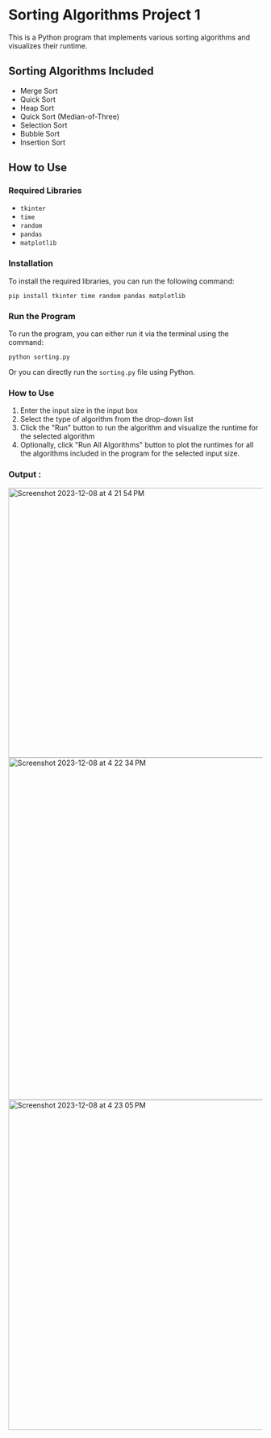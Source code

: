 # Sorting Algorithms Project 1

This is a Python program that implements various sorting algorithms and visualizes their runtime.

## Sorting Algorithms Included

- Merge Sort
- Quick Sort
- Heap Sort
- Quick Sort (Median-of-Three)
- Selection Sort
- Bubble Sort
- Insertion Sort

## How to Use

### Required Libraries

- `tkinter`
- `time`
- `random`
- `pandas`
- `matplotlib`

### Installation

To install the required libraries, you can run the following command:

```
pip install tkinter time random pandas matplotlib
```

### Run the Program

To run the program, you can either run it via the terminal using the command:

```
python sorting.py
```

Or you can directly run the `sorting.py` file using Python.

### How to Use

1. Enter the input size in the input box
2. Select the type of algorithm from the drop-down list
3. Click the "Run" button to run the algorithm and visualize the runtime for the selected algorithm
4. Optionally, click "Run All Algorithms" button to plot the runtimes for all the algorithms included in the program for the selected input size.


### Output : 
<img width="534" alt="Screenshot 2023-12-08 at 4 21 54 PM" src="https://github.com/sxs6596/Sorting_Algorithms/assets/127999061/51895bf7-8180-4f81-9b37-1fc3027b9fee">
<img width="678" alt="Screenshot 2023-12-08 at 4 22 34 PM" src="https://github.com/sxs6596/Sorting_Algorithms/assets/127999061/f74cce89-9ac2-44e4-93ba-b9ac34eae5e0">
<img width="654" alt="Screenshot 2023-12-08 at 4 23 05 PM" src="https://github.com/sxs6596/Sorting_Algorithms/assets/127999061/4db563af-7690-40f5-87d6-14f4f3fe380e">

